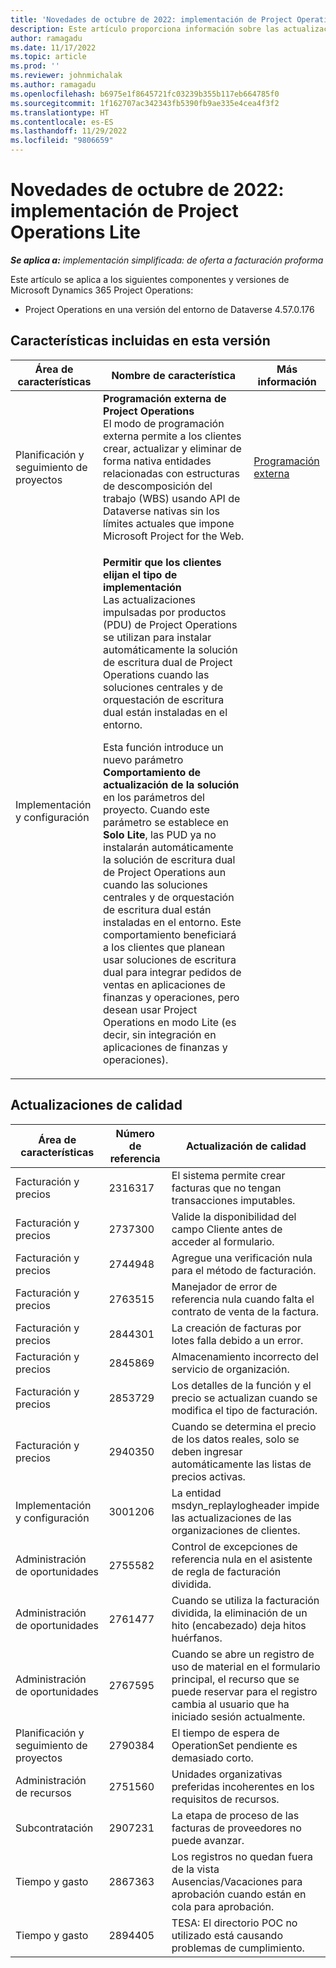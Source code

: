 ```yaml
---
title: 'Novedades de octubre de 2022: implementación de Project Operations Lite'
description: Este artículo proporciona información sobre las actualizaciones de calidad disponibles en la versión de octubre de 2022 de la implementación simplificada de Microsoft Dynamics 365 Project Operations.
author: ramagadu
ms.date: 11/17/2022
ms.topic: article
ms.prod: ''
ms.reviewer: johnmichalak
ms.author: ramagadu
ms.openlocfilehash: b6975e1f8645721fc03239b355b117eb664785f0
ms.sourcegitcommit: 1f162707ac342343fb5390fb9ae335e4cea4f3f2
ms.translationtype: HT
ms.contentlocale: es-ES
ms.lasthandoff: 11/29/2022
ms.locfileid: "9806659"
---
```

# <a name="whats-new-october-2022---project-operations-lite-deployment"></a>Novedades de octubre de 2022: implementación de Project Operations Lite

_**Se aplica a:** implementación simplificada: de oferta a facturación proforma_

Este artículo se aplica a los siguientes componentes y versiones de Microsoft Dynamics 365 Project Operations:

- Project Operations en una versión del entorno de Dataverse 4.57.0.176

## <a name="features-included-in-this-release"></a>Características incluidas en esta versión

| Área de características | Nombre de característica | Más información |
| --- | --- | --- |
| Planificación y seguimiento de proyectos | **Programación externa de Project Operations**<br>El modo de programación externa permite a los clientes crear, actualizar y eliminar de forma nativa entidades relacionadas con estructuras de descomposición del trabajo (WBS) usando API de Dataverse nativas sin los límites actuales que impone Microsoft Project for the Web. | [Programación externa](/dynamics365/project-operations/project-management/external-scheduling) |
| Implementación y configuración | <p>**Permitir que los clientes elijan el tipo de implementación**<br>Las actualizaciones impulsadas por productos (PDU) de Project Operations se utilizan para instalar automáticamente la solución de escritura dual de Project Operations cuando las soluciones centrales y de orquestación de escritura dual están instaladas en el entorno.</p><p>Esta función introduce un nuevo parámetro **Comportamiento de actualización de la solución** en los parámetros del proyecto. Cuando este parámetro se establece en **Solo Lite**, las PUD ya no instalarán automáticamente la solución de escritura dual de Project Operations aun cuando las soluciones centrales y de orquestación de escritura dual están instaladas en el entorno. Este comportamiento beneficiará a los clientes que planean usar soluciones de escritura dual para integrar pedidos de ventas en aplicaciones de finanzas y operaciones, pero desean usar Project Operations en modo Lite (es decir, sin integración en aplicaciones de finanzas y operaciones).</p> | |

## <a name="quality-updates"></a>Actualizaciones de calidad

| Área de características | Número de referencia | Actualización de calidad |
| --- | --- | --- |
| Facturación y precios | 2316317 | El sistema permite crear facturas que no tengan transacciones imputables. |
| Facturación y precios | 2737300 | Valide la disponibilidad del campo Cliente antes de acceder al formulario. |
| Facturación y precios | 2744948 | Agregue una verificación nula para el método de facturación. |
| Facturación y precios | 2763515 | Manejador de error de referencia nula cuando falta el contrato de venta de la factura. |
| Facturación y precios | 2844301 | La creación de facturas por lotes falla debido a un error. |
| Facturación y precios | 2845869 | Almacenamiento incorrecto del servicio de organización. |
| Facturación y precios | 2853729 | Los detalles de la función y el precio se actualizan cuando se modifica el tipo de facturación. |
| Facturación y precios | 2940350 | Cuando se determina el precio de los datos reales, solo se deben ingresar automáticamente las listas de precios activas. |
| Implementación y configuración | 3001206 | La entidad msdyn\_replaylogheader impide las actualizaciones de las organizaciones de clientes. |
| Administración de oportunidades | 2755582 | Control de excepciones de referencia nula en el asistente de regla de facturación dividida. |
| Administración de oportunidades | 2761477 | Cuando se utiliza la facturación dividida, la eliminación de un hito (encabezado) deja hitos huérfanos. |
| Administración de oportunidades | 2767595 | Cuando se abre un registro de uso de material en el formulario principal, el recurso que se puede reservar para el registro cambia al usuario que ha iniciado sesión actualmente. |
| Planificación y seguimiento de proyectos | 2790384 | El tiempo de espera de OperationSet pendiente es demasiado corto. |
| Administración de recursos | 2751560 | Unidades organizativas preferidas incoherentes en los requisitos de recursos. |
| Subcontratación | 2907231 | La etapa de proceso de las facturas de proveedores no puede avanzar. |
| Tiempo y gasto | 2867363 | Los registros no quedan fuera de la vista Ausencias/Vacaciones para aprobación cuando están en cola para aprobación. |
| Tiempo y gasto | 2894405 | TESA: El directorio POC no utilizado está causando problemas de cumplimiento. |
